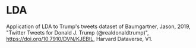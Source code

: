 # LDA

Application of LDA to Trump's tweets dataset of Baumgartner, Jason, 2019, "Twitter Tweets for Donald J. Trump (@realdonaldtrump)", https://doi.org/10.7910/DVN/KJEBIL, Harvard Dataverse, V1.

